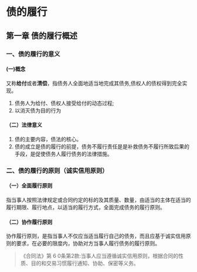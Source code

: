 # 债的履行
## 第一章 债的履行概述
### 一、债的履行的意义
#### (一)概念
又称**给付**或者**清偿**，指债务人全面地适当地完成其债务,债权人的债权得到完全实现。
1. 债务人为给付、债权人接受给付的动态过程;
2. 以消灭债为目的行为
#### （二）法律意义
1. 债的主要内容，债法的核心。
2. 债的成立是债的履行的前提，债务不履行责任是是补救债务不履行所致后果的手段，是促使债务人履行债务的法律措施。
### 二、债的履行的原则（诚实信用原则）
#### （一）全面履行原则
指当事人按照法律规定或合同约定的标的及其质量、数量，由适当的主体在适当的履行期限、履行地点，以适当的履行方式，全面完成债务的履行原则。
#### （二）协作履行原则
协作履行原则，是指当事人不仅应当适当履行自己的债务，而且应基于诚实信用原则的要求，在必要的限度内，协助对方当事人履行债务的履行原则。
>《合同法》第 6 0条第2款:当事人应当遵循诚实信用原则，根据合同的性质、目的和交易习惯履行通知、协助、保密等义务。
